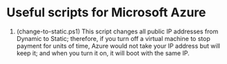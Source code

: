 # Useful scripts for Microsoft Azure
1. (change-to-static.ps1) This script changes all public IP addresses from Dynamic to Static; therefore, if you turn off a virtual machine to stop payment for units of time, Azure would not take your IP address but will keep it; and when you turn it on, it will boot with the same IP.
